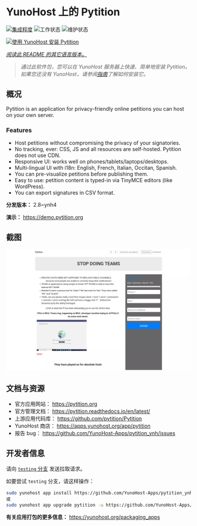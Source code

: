 <!--
注意：此 README 由 <https://github.com/YunoHost/apps/tree/master/tools/readme_generator> 自动生成
请勿手动编辑。
-->

# YunoHost 上的 Pytition

[![集成程度](https://apps.yunohost.org/badge/integration/pytition)](https://ci-apps.yunohost.org/ci/apps/pytition/)
![工作状态](https://apps.yunohost.org/badge/state/pytition)
![维护状态](https://apps.yunohost.org/badge/maintained/pytition)

[![使用 YunoHost 安装 Pytition](https://install-app.yunohost.org/install-with-yunohost.svg)](https://install-app.yunohost.org/?app=pytition)

*[阅读此 README 的其它语言版本。](./ALL_README.md)*

> *通过此软件包，您可以在 YunoHost 服务器上快速、简单地安装 Pytition。*  
> *如果您还没有 YunoHost，请参阅[指南](https://yunohost.org/install)了解如何安装它。*

## 概况

Pytition is an application for privacy-friendly online petitions you can host on your own server.

### Features

- Host petitions without compromising the privacy of your signatories.
- No tracking, ever: CSS, JS and all resources are self-hosted. Pytition does not use CDN.
- Responsive UI: works well on phones/tablets/laptops/desktops.
- Multi-lingual UI with i18n: English, French, Italian, Occitan, Spanish.
- You can pre-visualize petitions before publishing them.
- Easy to use: petition content is typed-in via TinyMCE editors (like WordPress).
- You can export signatures in CSV format.


**分发版本：** 2.8~ynh4

**演示：** <https://demo.pytition.org>

## 截图

![Pytition 的截图](./doc/screenshots/stop_doing_teams.webp)

## 文档与资源

- 官方应用网站： <https://pytition.org>
- 官方管理文档： <https://pytition.readthedocs.io/en/latest/>
- 上游应用代码库： <https://github.com/pytition/Pytition>
- YunoHost 商店： <https://apps.yunohost.org/app/pytition>
- 报告 bug： <https://github.com/YunoHost-Apps/pytition_ynh/issues>

## 开发者信息

请向 [`testing` 分支](https://github.com/YunoHost-Apps/pytition_ynh/tree/testing) 发送拉取请求。

如要尝试 `testing` 分支，请这样操作：

```bash
sudo yunohost app install https://github.com/YunoHost-Apps/pytition_ynh/tree/testing --debug
或
sudo yunohost app upgrade pytition -u https://github.com/YunoHost-Apps/pytition_ynh/tree/testing --debug
```

**有关应用打包的更多信息：** <https://yunohost.org/packaging_apps>
